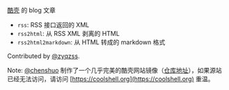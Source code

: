 [酷壳](https://coolshell.cn) 的 blog 文章

- `rss`: RSS 接口返回的 XML
- `rss2html`: 从 RSS XML 剥离的 HTML
- `rss2html2markdown`: 从 HTML 转成的 markdown 格式

Contributed by [@zyqzss](https://github.com/zyqzss).

Note: [@chenshuo](https://github.com/chenshuo) 制作了一个几乎完美的酷壳网站镜像（[仓库地址](https://github.com/chenshuo/coolshell)），如果源站已经无法访问，请访问 [https://coolshell.org](https://coolshell.org) 重温。
